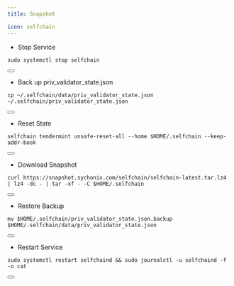 ```yaml
---
title: Snapshot

icon: selfchain
---
```


- Stop Service

<div class="code-block-wrapper">
  <pre><code>sudo systemctl stop selfchain</code></pre>
  <button class="copy-btn" data-target="sudo systemctl stop selfchain"><i class="fas fa-copy"></i></button>
</div>

- Back up priv_validator_state.json

<div class="code-block-wrapper">
  <pre><code>cp ~/.selfchain/data/priv_validator_state.json  ~/.selfchain/priv_validator_state.json</code></pre>
  <button class="copy-btn" data-target="cp ~/.selfchain/data/priv_validator_state.json  ~/.selfchain/priv_validator_state.json"><i class="fas fa-copy"></i></button>
</div>

- Reset State

<div class="code-block-wrapper">
  <pre><code>selfchain tendermint unsafe-reset-all --home $HOME/.selfchain --keep-addr-book</code></pre>
  <button class="copy-btn" data-target="selfchain tendermint unsafe-reset-all --home $HOME/.selfchain --keep-addr-book"><i class="fas fa-copy"></i></button>
</div>

- Download Snapshot

<div class="code-block-wrapper">
  <pre><code>curl https://snapshot.sychonix.com/selfchain/selfchain-latest.tar.lz4 | lz4 -dc - | tar -xf - -C $HOME/.selfchain</code></pre>
  <button class="copy-btn" data-target="curl https://snapshot.sychonix.com/selfchain/selfchain-latest.tar.lz4 | lz4 -dc - | tar -xf - -C $HOME/.selfchain"><i class="fas fa-copy"></i></button>
</div>

- Restore Backup

<div class="code-block-wrapper">
  <pre><code>mv $HOME/.selfchain/priv_validator_state.json.backup $HOME/.selfchain/data/priv_validator_state.json</code></pre>
  <button class="copy-btn" data-target="mv $HOME/.selfchain/priv_validator_state.json.backup $HOME/.selfchain/data/priv_validator_state.json"><i class="fas fa-copy"></i></button>
</div>

- Restart Service

<div class="code-block-wrapper">
  <pre><code>sudo systemctl restart selfchaind && sudo journalctl -u selfchaind -f -o cat</code></pre>
  <button class="copy-btn" data-target="sudo systemctl restart selfchaind && sudo journalctl -u selfchaind -f -o cat"><i class="fas fa-copy"></i></button>
</div>
